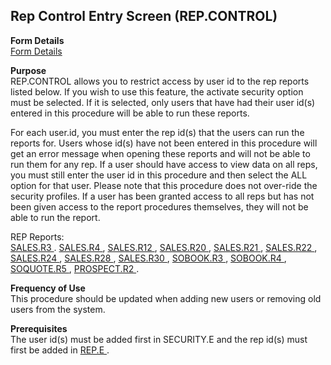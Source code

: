 ##  Rep Control Entry Screen (REP.CONTROL)

<PageHeader />

**Form Details**  
[ Form Details ](REP-CONTROL-1/README.md)   

**Purpose**  
REP.CONTROL allows you to restrict access by user id to the rep reports listed
below. If you wish to use this feature, the activate security option must be
selected. If it is selected, only users that have had their user id(s) entered
in this procedure will be able to run these reports.  
  
For each user.id, you must enter the rep id(s) that the users can run the
reports for. Users whose id(s) have not been entered in this procedure will
get an error message when opening these reports and will not be able to run
them for any rep. If a user should have access to view data on all reps, you
must still enter the user id in this procedure and then select the ALL option
for that user. Please note that this procedure does not over-ride the security
profiles. If a user has been granted access to all reps but has not been given
access to the report procedures themselves, they will not be able to run the
report.  
  
REP Reports:  
[ SALES.R3 ](SALES-R3/README.md) . [ SALES.R4 ](SALES-R4/README.md) , [ SALES.R12 ](SALES-R12/README.md) , [ SALES.R20 ](SALES-R20/README.md) , [ SALES.R21 ](SALES-R21/README.md) , [ SALES.R22 ](SALES-R22/README.md) , [ SALES.R24 ](SALES-R24/README.md) , [ SALES.R28 ](SALES-R28/README.md) , [ SALES.R30 ](SALES-R30/README.md) , [ SOBOOK.R3 ](SOBOOK-R3/README.md) , [ SOBOOK.R4 ](SOBOOK-R4/README.md) , [ SOQUOTE.R5 ](SOQUOTE-R5/README.md) , [ PROSPECT.R2 ](PROSPECT-R2/README.md) . 

**Frequency of Use**  
This procedure should be updated when adding new users or removing old users
from the system.

**Prerequisites**  
The user id(s) must be added first in SECURITY.E and the rep id(s) must first be added in [ REP.E ](../../../../rover/AP-OVERVIEW/AP-ENTRY/PRECOMM-E/PRECOMM-E-1/REP-E) . 

<badge text= "Version 8.10.57" vertical="middle" />

<PageFooter />